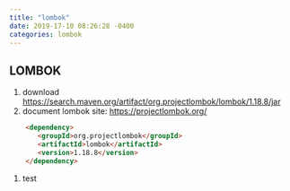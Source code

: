 ```yaml
---
title: "lombok"
date: 2019-17-10 08:26:28 -0400
categories: lombok  
---
```

## LOMBOK
1. download
    https://search.maven.org/artifact/org.projectlombok/lombok/1.18.8/jar
1. document
    lombok site: https://projectlombok.org/
````html
    <dependency>
       <groupId>org.projectlombok</groupId>
       <artifactId>lombok</artifactId>
       <version>1.18.8</version>
    </dependency>
````    
1. test
